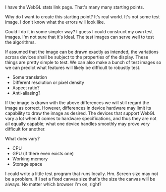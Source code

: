 ---
---

I have the WebGL stats link page. That's many many starting points.

Why do I want to create this starting point?
It's real world. It's not some test image. I don't know what the errors will look like.

Could I do it in some simpler way?
I guess I could construct my own test images. I'm not sure that it's ideal. The test images can serve well to test the algorithms.

If assumed that the image can be drawn exactly as intended, the variations across devices shall be subject to the properties of the display. These things are pretty simple to test. We can also make a bunch of test images so we can predict what features will likely be difficult to robustly test.
- Some translation
- Different resolution or pixel density
- Aspect ratio?
- Anti-aliasing?

If the image is drawn with the above differences we will still regard the image as correct. However, differences in device hardware may limit its capability to draw the image as desired. The devices that support WebGL vary a lot when it comes to hardware specifications, and thus they are not all equally capable; what one device handles smoothly may prove very difficult for another.

What does vary?
- CPU
- GPU (if there even exists one)
- Working memory
- Storage space



I could write a little test program that runs locally. Hm. Screen size may not be a problem. If I set a fixed canvas size that's the size the canvas will be always. No matter which browser I'm on, right?